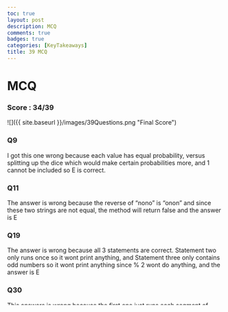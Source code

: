 ```yaml
---
toc: true
layout: post
description: MCQ
comments: true
badges: true
categories: [KeyTakeaways]
title: 39 MCQ
---
```

# MCQ
### Score : 34/39
![]({{ site.baseurl }}/images/39Questions.png "Final Score")

### Q9
I got this one wrong because each value has equal probability, versus splitting up the dice which would make certain probabilities more, and 1 cannot be included so E is correct.

### Q11
The answer is wrong because the reverse of “nono” is “onon” and since these two strings are not equal, the method will return false and the answer is E

### Q19
The answer is wrong because all 3 statements are correct. Statement two only runs once so it wont print anything, and Statement three only contains odd numbers so it wont print anything since % 2 wont do anything, and the answer is E

### Q30
This answers is wrong because the first one just runs each segment of code versus only running if it has a certain condition, which would be checked in else if and else, so only two works.

### Q31
This answer is wrong because as it loops through, it creates less and less X's into the code and the one i selected would be possible if there was for loops checking for even or odd.
